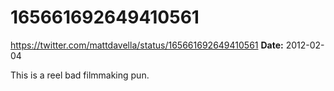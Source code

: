# 165661692649410561
https://twitter.com/mattdavella/status/165661692649410561
**Date:** 2012-02-04

This is a reel bad filmmaking pun.
